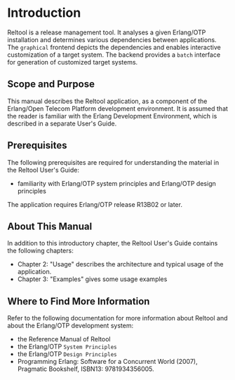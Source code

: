 # Introduction

Reltool is a release management tool. It analyses a given Erlang/OTP installation and determines various dependencies between applications. The `graphical` frontend depicts the dependencies and enables interactive customization of a target system. The backend provides a `batch` interface for generation of customized target systems.

## Scope and Purpose

This manual describes the Reltool application, as a component of the Erlang/Open Telecom Platform development environment. It is assumed that the reader is familiar with the Erlang Development Environment, which is described in a separate User's Guide.

## Prerequisites

The following prerequisites are required for understanding the material in the Reltool User's Guide:

* familiarity with Erlang/OTP system principles and Erlang/OTP design principles

The application requires Erlang/OTP release R13B02 or later.

## About This Manual

In addition to this introductory chapter, the Reltool User's Guide contains the following chapters:

* Chapter 2: "Usage" describes the architecture and typical usage of the application.
* Chapter 3: "Examples" gives some usage examples

## Where to Find More Information

Refer to the following documentation for more information about Reltool and about the Erlang/OTP development system:

* the Reference Manual of Reltool
* the Erlang/OTP `System Principles`
* the Erlang/OTP `Design Principles`
* Programming Erlang: Software for a Concurrent World (2007), Pragmatic Bookshelf, ISBN13: 9781934356005.
